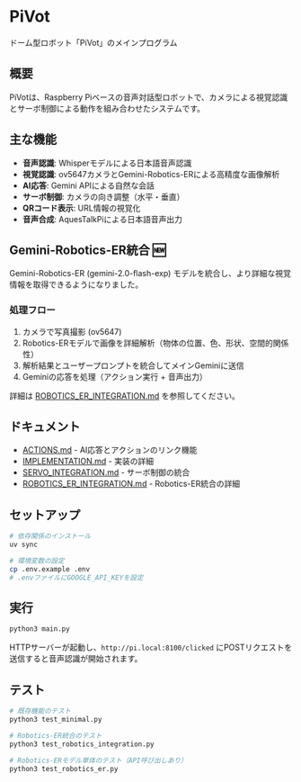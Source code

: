 # PiVot

ドーム型ロボット「PiVot」のメインプログラム

## 概要

PiVotは、Raspberry Piベースの音声対話型ロボットで、カメラによる視覚認識とサーボ制御による動作を組み合わせたシステムです。

## 主な機能

- **音声認識**: Whisperモデルによる日本語音声認識
- **視覚認識**: ov5647カメラとGemini-Robotics-ERによる高精度な画像解析
- **AI応答**: Gemini APIによる自然な会話
- **サーボ制御**: カメラの向き調整（水平・垂直）
- **QRコード表示**: URL情報の視覚化
- **音声合成**: AquesTalkPiによる日本語音声出力

## Gemini-Robotics-ER統合 🆕

Gemini-Robotics-ER (gemini-2.0-flash-exp) モデルを統合し、より詳細な視覚情報を取得できるようになりました。

### 処理フロー

1. カメラで写真撮影 (ov5647)
2. Robotics-ERモデルで画像を詳細解析（物体の位置、色、形状、空間的関係性）
3. 解析結果とユーザープロンプトを統合してメインGeminiに送信
4. Geminiの応答を処理（アクション実行 + 音声出力）

詳細は [ROBOTICS_ER_INTEGRATION.md](./ROBOTICS_ER_INTEGRATION.md) を参照してください。

## ドキュメント

- [ACTIONS.md](./ACTIONS.md) - AI応答とアクションのリンク機能
- [IMPLEMENTATION.md](./IMPLEMENTATION.md) - 実装の詳細
- [SERVO_INTEGRATION.md](./SERVO_INTEGRATION.md) - サーボ制御の統合
- [ROBOTICS_ER_INTEGRATION.md](./ROBOTICS_ER_INTEGRATION.md) - Robotics-ER統合の詳細

## セットアップ

```bash
# 依存関係のインストール
uv sync

# 環境変数の設定
cp .env.example .env
# .envファイルにGOOGLE_API_KEYを設定
```

## 実行

```bash
python3 main.py
```

HTTPサーバーが起動し、`http://pi.local:8100/clicked` にPOSTリクエストを送信すると音声認識が開始されます。

## テスト

```bash
# 既存機能のテスト
python3 test_minimal.py

# Robotics-ER統合のテスト
python3 test_robotics_integration.py

# Robotics-ERモデル単体のテスト（API呼び出しあり）
python3 test_robotics_er.py
```

